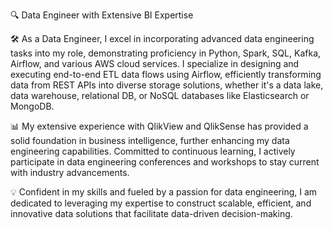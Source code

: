 🔍 Data Engineer with Extensive BI Expertise

🛠️ As a Data Engineer, I excel in incorporating advanced data engineering tasks into my role, demonstrating proficiency in Python, Spark, SQL, Kafka, Airflow, and various AWS cloud services. I specialize in designing and executing end-to-end ETL data flows using Airflow, efficiently transforming data from REST APIs into diverse storage solutions, whether it's a data lake, data warehouse, relational DB, or NoSQL databases like Elasticsearch or MongoDB.

📊 My extensive experience with QlikView and QlikSense has provided a solid foundation in business intelligence, further enhancing my data engineering capabilities. Committed to continuous learning, I actively participate in data engineering conferences and workshops to stay current with industry advancements.

💡 Confident in my skills and fueled by a passion for data engineering, I am dedicated to leveraging my expertise to construct scalable, efficient, and innovative data solutions that facilitate data-driven decision-making.






